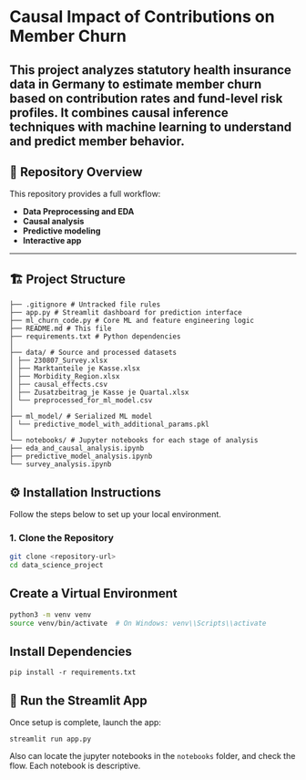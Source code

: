 
# Causal Impact of Contributions on Member Churn

This project analyzes statutory health insurance data in Germany to estimate member churn based on contribution rates and fund-level risk profiles. It combines causal inference techniques with machine learning to understand and predict member behavior.
---

## 📁 Repository Overview

This repository provides a full workflow:
- **Data Preprocessing and EDA** 
- **Causal analysis** 
- **Predictive modeling**
- **Interactive app**
---

## 🏗️ Project Structure
```
├── .gitignore # Untracked file rules
├── app.py # Streamlit dashboard for prediction interface
├── ml_churn_code.py # Core ML and feature engineering logic
├── README.md # This file
├── requirements.txt # Python dependencies
│
├── data/ # Source and processed datasets
│ ├── 230807_Survey.xlsx
│ ├── Marktanteile je Kasse.xlsx
│ ├── Morbidity_Region.xlsx
│ ├── causal_effects.csv
│ ├── Zusatzbeitrag_je Kasse je Quartal.xlsx
│ └── preprocessed_for_ml_model.csv
│
├── ml_model/ # Serialized ML model
│ └── predictive_model_with_additional_params.pkl
│
└── notebooks/ # Jupyter notebooks for each stage of analysis
├── eda_and_causal_analysis.ipynb
├── predictive_model_analysis.ipynb
└── survey_analysis.ipynb
```

## ⚙️ Installation Instructions

Follow the steps below to set up your local environment.

### 1. Clone the Repository

```bash
git clone <repository-url>
cd data_science_project

```
## Create a Virtual Environment
```bash
python3 -m venv venv
source venv/bin/activate  # On Windows: venv\\Scripts\\activate
```

## Install Dependencies
```
pip install -r requirements.txt
```
## 🚀 Run the Streamlit App
Once setup is complete, launch the app:
```
streamlit run app.py
```
Also can locate the jupyter notebooks in the ```notebooks``` folder, and check the flow. Each notebook is descriptive.